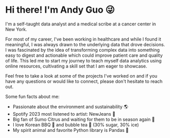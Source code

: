 
Hi there! I'm Andy Guo 😜
=====
I'm a self-taught data analyst and a medical scribe at a cancer center in New York. 

For most of my career, I've been working in healthcare and while I found it meaningful, I was always drawn to the underlying data that drove decisions. I was fascinated by the idea of transforming complex data into something easy to digest and actionable which could improve patient care and quality of life. This led me to start my journey to teach myself data analytics using online resources, cultivating a skill set that I am eager to showcase.

Feel free to take a look at some of the projects I've worked on and if you have any questions or would like to connect, please don't hesitate to reach out.  

Some fun facts about me:
- Passionate about the environment and sustainability 🌎
- Spotify 2023 most listened to artist: NewJeans 👖
- Big fan of Sumo Citrus and waiting for them to be in season again 🍊
- I love Korean BBQ 🥩 and bubble tea 🧋 (30% sugar, 30% ice)
- My spirit animal and favorite Python library is Pandas 🐼

